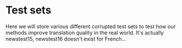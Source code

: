 # Test sets
Here we will store various different corrupted test sets to test how our methods improve translation quality in the real world. It's actually newstest15, newstest16 doesn't exist for French...

